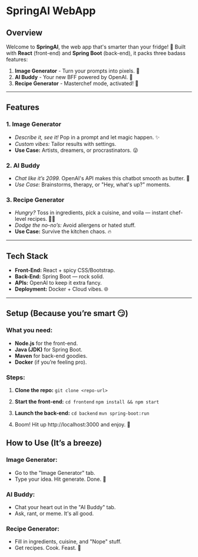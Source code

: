 # **SpringAI WebApp**

## **Overview**

Welcome to **SpringAI**, the web app that's smarter than your fridge! 🧠 Built with **React** (front-end) and **Spring Boot** (back-end), it packs three badass features:

1. **Image Generator** - Turn your prompts into pixels. 🎨
2. **AI Buddy** - Your new BFF powered by OpenAI. 🤖
3. **Recipe Generator** - Masterchef mode, activated! 🍳

---

## **Features**

### **1. Image Generator**

- *Describe it, see it!* Pop in a prompt and let magic happen. ✨
- *Custom vibes:* Tailor results with settings.
- **Use Case:** Artists, dreamers, or procrastinators. 😜

### **2. AI Buddy**

- *Chat like it’s 2099.* OpenAI's API makes this chatbot smooth as butter. 🧈
- *Use Case:* Brainstorms, therapy, or "Hey, what's up?" moments.

### **3. Recipe Generator**

- *Hungry?* Toss in ingredients, pick a cuisine, and voila — instant chef-level recipes. 👩‍🍳
- *Dodge the no-no’s:* Avoid allergens or hated stuff.
- **Use Case:** Survive the kitchen chaos. 🔥

---

## **Tech Stack**

- **Front-End:** React + spicy CSS/Bootstrap.
- **Back-End:** Spring Boot — rock solid.
- **APIs:** OpenAI to keep it extra fancy.
- **Deployment:** Docker + Cloud vibes. 🌐

---

## **Setup (Because you’re smart 😏)**

### **What you need:**

- **Node.js** for the front-end.
- **Java (JDK)** for Spring Boot.
- **Maven** for back-end goodies.
- **Docker** (if you’re feeling pro).

### **Steps:**

1. **Clone the repo:**
   ```git clone <repo-url>```
   
3. **Start the front-end:**
   ```cd frontend```
  ```npm install && npm start```
  
3. **Launch the back-end:**
   ```cd backend```
```mvn spring-boot:run```

4. Boom! Hit up http://localhost:3000 and enjoy. 🚀

## **How to Use (It’s a breeze)**
### Image Generator:
- Go to the "Image Generator" tab.
- Type your idea. Hit generate. Done. 🤯
### AI Buddy:
- Chat your heart out in the "AI Buddy" tab.
- Ask, rant, or meme. It's all good.
### Recipe Generator:
- Fill in ingredients, cuisine, and "Nope" stuff.
- Get recipes. Cook. Feast. 🎉
